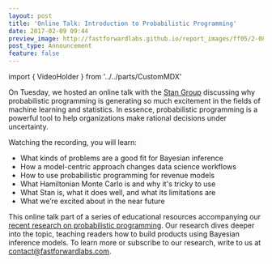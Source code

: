 ```yaml
---
layout: post
title: 'Online Talk: Introduction to Probabilistic Programming'
date: 2017-02-09 09:44
preview_image: http://fastforwardlabs.github.io/report_images/ff05/2-08.png
post_type: Announcement
feature: false
---
```


import { VideoHolder } from '../../parts/CustomMDX'

On Tuesday, we hosted an online talk with the [Stan Group](http://stan.fit/) discussing why probabilistic programming is generating so much excitement in the fields of machine learning and statistics. In essence, probabilistic programming is a powerful tool to help organizations make rational decisions under uncertainty.

Watching the recording, you will learn:

- What kinds of problems are a good fit for Bayesian inference
- How a model-centric approach changes data science workflows
- How to use probabilistic programming for revenue models
- What Hamiltonian Monte Carlo is and why it's tricky to use
- What Stan is, what it does well, and what its limitations are
- What we’re excited about in the near future

This online talk part of a series of educational resources accompanying our [recent research on probabilistic programming](http://blog.fastforwardlabs.com/2017/01/18/new-research-on-probabilistic-programming.html). Our research dives deeper into the topic, teaching readers how to build products using Bayesian inference models. To learn more or subscribe to our research, write to us at [contact@fastforwardlabs.com](mailto:contact@fastforwardlabs.com).

<VideoHolder src="https://www.youtube.com/embed/7BjqGEl6mRs" />
